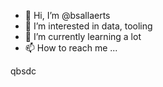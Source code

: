 - 👋 Hi, I’m @bsallaerts
- 👀 I’m interested in data, tooling
- 🌱 I’m currently learning a lot
- 📫 How to reach me ...

<!---
bsallaerts/bsallaerts is a ✨ special ✨ repository because its `README.md` (this file) appears on your GitHub profile.
You can click the Preview link to take a look at your changes.
--->      qbsdc